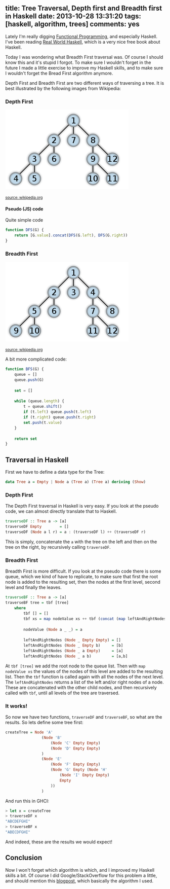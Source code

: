 title: Tree Traversal, Depth first and Breadth first in Haskell
date: 2013-10-28 13:31:20
tags: [haskell, algorithm, trees]
comments: yes
---

Lately I'm really digging [Functional Programming][fp], and especially Haskell.
I've been reading [Real World Haskell][rwh], which is a very nice free book
about Haskell.

Today I was wondering what Breadth First traversal was. Of course I should
know this and it's stupid I forgot. To make sure I wouldn't forget in the
future I made a little exercise to improve my Haskell skills, and to make sure
I wouldn't forget the Bread First algorithm anymore.

<!-- more -->

Depth First and Breadth First are two different ways of traversing a tree.
It is best illustrated by the following images from Wikipedia:

### Depth First
![Depth First](/assets/haskell-traversal/DF.png)

<small>[source: wikipedia.org][df_wiki]</small>

#### Pseudo (JS) code

Quite simple code

```js
function DFS(G) {
	return [G.value].concat(DFS(G.left), DFS(G.right))
}
```

### Breadth First
![Breadth First](/assets/haskell-traversal/BF.png)

<small>[source: wikipedia.org][bf_wiki]</small>

A bit more complicated code:

```js
function BFS(G) {
	queue = []
	queue.push(G)

	set = []

	while (queue.length) {
		t = queue.shift()
		if (t.left) queue.push(t.left)
		if (t.right) queue.push(t.right)
		set.push(t.value)
	}

	return set
}
```

## Traversal in Haskell

First we have to define a data type for the Tree:

```haskell
data Tree a = Empty | Node a (Tree a) (Tree a) deriving (Show)
```

### Depth First
The Depth First traversal in Haskell is very easy. If you look at the pseudo
code, we can almost directly translate that to Haskell.

```haskell
traverseDF :: Tree a -> [a]
traverseDF Empty        = []
traverseDF (Node a l r) = a : (traverseDF l) ++ (traverseDF r)
```

This is simply, concatenate the `a` with the tree on the left and then on the
tree on the right, by recursively calling `traverseDF`.

### Breadth First

Breadth First is more difficult. If you look at the pseudo code there is some
queue, which we kind of have to replicate, to make sure that first the root
node is added to the resulting set, then the nodes at the first level, second
level and finally the leaves.

```haskell
traverseBF :: Tree a -> [a]
traverseBF tree = tbf [tree]
    where
        tbf [] = []
        tbf xs = map nodeValue xs ++ tbf (concat (map leftAndRightNodes xs))

        nodeValue (Node a _ _) = a

        leftAndRightNodes (Node _ Empty Empty) = []
        leftAndRightNodes (Node _ Empty b)     = [b]
        leftAndRightNodes (Node _ a Empty)     = [a]
        leftAndRightNodes (Node _ a b)         = [a,b]
```

At `tbf [tree]` we add the root node to the queue list. Then with
`map nodeValue xs` the values of the nodes of this level are added to the
resulting list. Then the `tbf` function is called again with all the nodes of
the next level. The `leftAndRightNodes` returns a list of the left and/or right
nodes of a node. These are concatenated with the other child nodes, and then
recursively called with `tbf`, until all levels of the tree are traversed.

### It works!

So now we have two functions, `traverseDF` and `traverseBF`, so what are the
results. So lets define some tree first:

```haskell
createTree = Node 'A'
                (Node 'B'
                    (Node 'C' Empty Empty)
                    (Node 'D' Empty Empty)
                )
                (Node 'E'
                    (Node 'F' Empty Empty)
                    (Node 'G' Empty (Node 'H'
                        (Node 'I' Empty Empty)
                        Empty
                    ))
                )
```

And run this in GHCI:

```haskell
> let x = createTree
> traverseDF x
"ABCDEFGHI"
> traverseBF x
"ABECDFGHI"
```

And indeed, these are the results we would expect!

## Conclusion

Now I won't forget which algorithm is which, and I improved my Haskell skills a
bit. Of course I did Google/StackOverflow for this problem a little, and should
mention this [blogpost][haskell_bf], which basically the algorithm I used.


[fp]: http://en.wikipedia.org/wiki/Functional_programming
[rwh]: http://book.realworldhaskell.org/
[df_wiki]: http://en.wikipedia.org/wiki/Depth-first_search
[bf_wiki]: http://en.wikipedia.org/wiki/Breadth-first_search
[haskell_bf]: http://jjinux.blogspot.nl/2005/12/haskell-breadth-first-tree-traversal.html
